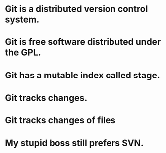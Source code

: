 # Git is a distributed version control system.
# Git is free software distributed under the GPL.
# Git has a mutable index called stage.
# Git tracks changes.
# Git tracks changes of files
# My stupid boss still prefers SVN.